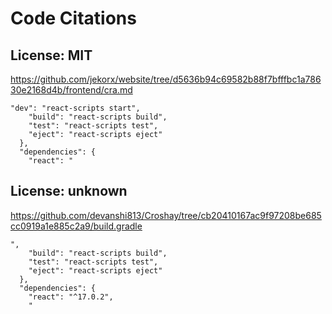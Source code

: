 # Code Citations

## License: MIT
https://github.com/jekorx/website/tree/d5636b94c69582b88f7bfffbc1a78630e2168d4b/frontend/cra.md

```
"dev": "react-scripts start",
    "build": "react-scripts build",
    "test": "react-scripts test",
    "eject": "react-scripts eject"
  },
  "dependencies": {
    "react": "
```


## License: unknown
https://github.com/devanshi813/Croshay/tree/cb20410167ac9f97208be685cc0919a1e885c2a9/build.gradle

```
",
    "build": "react-scripts build",
    "test": "react-scripts test",
    "eject": "react-scripts eject"
  },
  "dependencies": {
    "react": "^17.0.2",
    "
```

